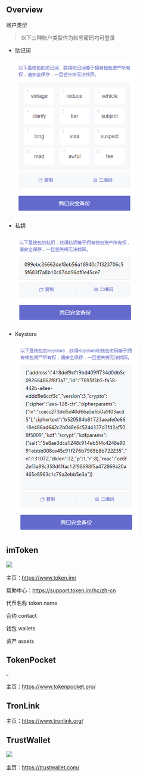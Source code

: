 ## Overview

账户类型

> 以下三种账户类型作为账号密码均可登录

- 助记词

  ![](_images/wallet-account-mnemonic.png)

- 私钥

  ![](_images/wallet-account-private-key.png)

- Keystore

  ![](_images/wallet-account-keystore.png)

## imToken

![](https://www.token.im/img/imTokenLogo.svg) 

主页：https://www.token.im/

帮助中心：https://support.token.im/hc/zh-cn



代币名称 token name

合约 contact

钱包 wallets

资产 assets



## TokenPocket

<img src="https://www.tokenpocket.pro/_nuxt/img/logo.5c68e3f.png" style="zoom: 40%;" /> 

主页：https://www.tokenpocket.pro/



## TronLink

主页：https://www.tronlink.org/



## TrustWallet

![](https://trustwallet.com/assets/images/trust_logotype.svg) 

主页：https://trustwallet.com/
